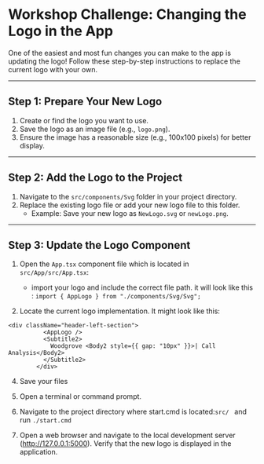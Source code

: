 # Workshop Challenge: Changing the Logo in the App

One of the easiest and most fun changes you can make to the app is updating the logo! Follow these step-by-step instructions to replace the current logo with your own.

---

## **Step 1: Prepare Your New Logo**
1. Create or find the logo you want to use.
2. Save the logo as an image file (e.g., `logo.png`).
3. Ensure the image has a reasonable size (e.g., 100x100 pixels) for better display.

---

## **Step 2: Add the Logo to the Project**
1. Navigate to the `src/components/Svg` folder in your project directory.
2. Replace the existing logo file or add your new logo file to this folder.
   - Example: Save your new logo as `NewLogo.svg` or `newLogo.png`.

---

## **Step 3: Update the Logo Component**
1. Open the `App.tsx` component file which is located in `src/App/src/App.tsx`:
   - import your logo and include the correct file path. it will look like this : 
      `import { AppLogo } from "./components/Svg/Svg";`

2. Locate the current logo implementation. It might look like this:

```tsx
<div className="header-left-section">
          <AppLogo />
          <Subtitle2>
            Woodgrove <Body2 style={{ gap: "10px" }}>| Call Analysis</Body2>
          </Subtitle2>
        </div>
```

4. Save your files

5. Open a terminal or command prompt.

6. Navigate to the project directory where start.cmd is located:`src/ ` and run `./start.cmd`

5. Open a web browser and navigate to the local development server (http://127.0.0.1:5000).
Verify that the new logo is displayed in the application.
